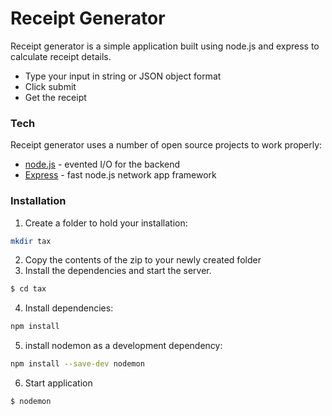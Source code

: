 # Receipt Generator

Receipt generator is a simple application built using node.js and express to calculate receipt details. 

  - Type your input in string or JSON object format
  - Click submit
  - Get the receipt

### Tech

Receipt generator uses a number of open source projects to work properly:

* [node.js] - evented I/O for the backend
* [Express] - fast node.js network app framework


### Installation
1. Create a folder to hold your installation: 
```sh
mkdir tax
```
2. Copy the contents of the zip to your newly created folder
3. Install the dependencies  and start the server.

```sh
$ cd tax
```
4. Install dependencies:
```sh
npm install
```
5. install nodemon as a development dependency:
```sh
npm install --save-dev nodemon
```
6. Start application
```sh
$ nodemon
```



[//]: # (These are reference links used in the body of this note and get stripped out when the markdown processor does its job. There is no need to format nicely because it shouldn't be seen. Thanks SO - http://stackoverflow.com/questions/4823468/store-comments-in-markdown-syntax)


   
   [node.js]: <http://nodejs.org>
   [express]: <http://expressjs.com>
   

